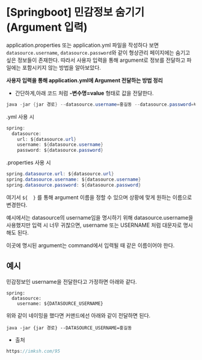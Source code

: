 # [Springboot] 민감정보 숨기기 (Argument 입력)

application.properties 또는 application.yml 파일을 작성하다 보면 `datasource.username`, `datasource.password`와 같이 형상관리 페이지에는 숨기고 싶은 정보들이 존재한다.
따라서 사용자 입력을 통해 argument로 정보를 전달하고 파일에는 포함시키지 않는 방법을 알아보았다.

**사용자 입력을 통해 application.yml에 Argument 전달하는 방법 정리**

- 간단하게,아래 코드 처럼 **-변수명=value** 형태로 값을 전달한다.

```java
java -jar {jar 경로} --datasource.username=홍길동 --datasource.password=비밀번호 --datasource.url=링크
```

.yml 사용 시

```java
spring:
  datasource:
    url: ${datasource.url}
    username: ${datasource.username}
    password: ${datasource.password}
```

.properties 사용 시

```java
spring.datasource.url: ${datasource.url} 
spring.datasource.username: ${datasource.username} 
spring.datasource.password: ${datasource.password}
```

여기서 `${  }` 를 통해 argument 이름을 정할 수 있으며 상황에 맞게 원하는 이름으로 변경한다.

예시에서는 datasource의 username임을 명시하기 위해 datasource.username을 사용했지만 입력 시 너무 귀찮으면, username 또는 USERNAME 처럼 대문자로 명시해도 된다.

이곳에 명시된 argument는 command에서 입력될 때 같은 이름이어야 한다.

## 예시

민감정보인 username을 전달한다고 가정하면 아래와 같다.

```
spring:
  datasource:
    username: ${DATASOURCE_USERNAME}
```

위와 같이 네이밍을 했다면 커맨드에선 아래와 같이 전달하면 된다.

```
java -jar {jar 경로} --DATASOURCE_USERNAME=홍길동
```


- 출처

```java
https://imksh.com/95
```
